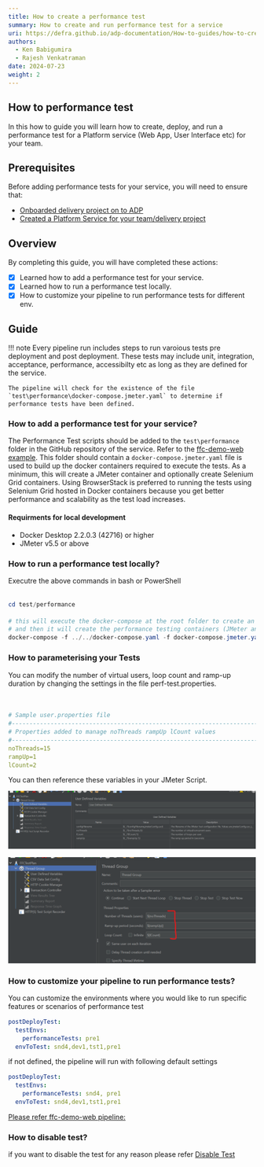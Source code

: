 ```yaml
---
title: How to create a performance test
summary: How to create and run performance test for a service
uri: https://defra.github.io/adp-documentation/How-to-guides/how-to-create-performance-test/
authors:
  - Ken Babigumira
  - Rajesh Venkatraman
date: 2024-07-23
weight: 2
---
```


## How to performance test

In this how to guide you will learn how to create, deploy, and run a performance test for a Platform service (Web App, User Interface etc) for your team.

## Prerequisites

Before adding performance tests for your service, you will need to ensure that:

- [Onboarded delivery project on to ADP](../../Getting-Started/onboarding-a-delivery-project.md)
- [Created a Platform Service for your team/delivery project](../../How-to-guides/Platform-Services/how-to-create-a-platform-service.md)

## Overview

By completing this guide, you will have completed these actions:

- [x] Learned how to add a performance test for your service.
- [X] Learned how to run a performance test locally.
- [X] How to customize your pipeline to run performance tests for different env.

## Guide

!!! note
    Every pipeline run includes steps to run varoious tests pre deployment and post deployment. These tests may include unit, integration, acceptance, performance, accessibilty etc as long as they are defined for the service.

    The pipeline will check for the existence of the file `test\performance\docker-compose.jmeter.yaml` to determine if performance tests have been defined.

### How to add a performance test for your service?

The Performance Test scripts should be added to the `test\performance` folder in the GitHub repository of the service. Refer to the [ffc-demo-web example](https://github.com/DEFRA/ffc-demo-web/tree/main/test/performance). This folder should contain a `docker-compose.jmeter.yaml` file is used to build up the docker containers required to execute the tests. As a minimum, this will create a JMeter container and optionally create Selenium Grid containers. Using BrowserStack is preferred to running the tests using Selenium Grid hosted in Docker containers because you get better performance and scalability as the test load increases.

#### Requirments for local development

- Docker Desktop 2.2.0.3 (42716) or higher
- JMeter v5.5 or above

### How to run a performance test locally?

Executre the above commands in bash or PowerShell

```ps1

cd test/performance

# this will execute the docker-compose at the root folder to create an instance of the service and its dependences
# and then it will create the performance testing containers (JMeter and any other containers specified in docker-compose.jmeter.yaml)
docker-compose -f ../../docker-compose.yaml -f docker-compose.jmeter.yaml run jmeter-test

```

### How to parameterising your Tests

You can modify the number of virtual users, loop count and ramp-up duration by changing the settings in the file perf-test.properties.

```yaml


# Sample user.properties file
#---------------------------------------------------------------------------
# Properties added to manage noThreads rampUp lCount values
#---------------------------------------------------------------------------
noThreads=15 
rampUp=1 
lCount=2

```

You can then reference these variables in your JMeter Script.

![Set default values for JMeter variables](../../images/qa/JMeter-Perf-Test-Set-DefaultValues.png)

![Example of referencing the variables in your JMeter Script](../../images/qa/JMeter-How-Use-Variables-In-Script.png)

### How to customize your pipeline to run performance tests?

You can customize the environments where you would like to run specific features or scenarios of performance test

```yaml
postDeployTest:      
  testEnvs:
    performanceTests: pre1
  envToTest: snd4,dev1,tst1,pre1
```

if not defined, the pipeline will run with following default settings

```yaml
postDeployTest:      
  testEnvs:
    performanceTests: snd4, pre1
  envToTest: snd4,dev1,tst1,pre1
```
[Please refer ffc-demo-web pipeline:](https://github.com/DEFRA/ffc-demo-web/blob/main/.azuredevops/build.yaml)

### How to disable test?

if you want to disable the test for any reason please refer [Disable Test](../../How-to-guides/Testing/how-to-disable-test.md)